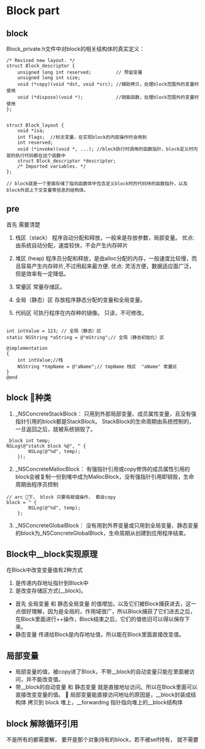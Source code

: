 # Block part

## block 
Block_private.h文件中对block的相关结构体的真实定义：

```objc
/* Revised new layout. */
struct Block_descriptor {
    unsigned long int reserved;         // 预留变量
    unsigned long int size;
    void (*copy)(void *dst, void *src); //辅助拷贝，处理block范围外的变量时使用
    void (*dispose)(void *);            //销毁函数，处理block范围外的变量时使用
};


struct Block_layout {
    void *isa;
    int flags;  //标志变量，在实现block的内部操作时会用到
    int reserved;
    void (*invoke)(void *, ...); //block执行时调用的函数指针，block定义时内部的执行代码都在这个函数中
    struct Block_descriptor *descriptor;
    /* Imported variables. */
};

// block就是一个里面存储了指向函数体中包含定义block时的代码块的函数指针，以及block外部上下文变量等信息的结构体。

```

## pre 
首先 需要清楚

1. 栈区（stack） 
程序自动分配和释放，一般来是存放参数，局部变量。
优点: 由系统自动分配，速度较快，不会产生内存碎片

2. 堆区 (heap)
程序员分配和释放，是由alloc分配的内存，一般速度比较慢，而且容易产生内存碎片,不过用起来最方便.
优点: 灵活方便，数据适应面广泛，但是效率有一定降低。

3. 常量区
常量存储区。

4. 全局（静态）区
存放程序静态分配的变量和全局变量。

5. 代码区
可执行程序在内存种的镜像。 只读，不可修改。

```

int intValue = 123; // 全局（静态）区
static NSString *aString = @"mString";// 全局（静态初始化）区

@implementation 
{
    int intValue;//栈
    NSString *tmpName = @"aName";// tmpName 栈区  "aName" 常量区
}
@end

```

## block 种类
1. _NSConcreteStackBlock：
只用到外部局部变量、成员属性变量，且没有强指针引用的block都是StackBlock。
StackBlock的生命周期由系统控制的，一旦返回之后，就被系统销毁了。
```
_block int temp;
NSLog(@"statck block %@", ^ {
        NSLog(@"%d", temp);
    });
```
2. _NSConcreteMallocBlock：
有强指针引用或copy修饰的成员属性引用的block会被复制一份到堆中成为MallocBlock，没有强指针引用即销毁，生命周期由程序员控制
```
// arc 下， block 只要有赋值操作， 都会copy
block = ^ {
        NSLog(@"%d", temp);
    };
```
3. _NSConcreteGlobalBlock：
没有用到外界变量或只用到全局变量、静态变量的block为_NSConcreteGlobalBlock，生命周期从创建到应用程序结束。

## Block中__block实现原理
在Block中改变变量值有2种方式
1. 是传递内存地址指针到Block中
2. 是改变存储区方式(__block)。

* 首先 全局变量 和 静态全局变量 的值增加，以及它们被Block捕获进去，这一点很好理解，因为是全局的，作用域很广，所以Block捕获了它们进去之后，在Block里面进行++操作，Block结束之后，它们的值依旧可以得以保存下来。
* 静态变量 传递给Block是内存地址值，所以能在Block里面直接改变值。

## 局部变量
* 局部变量的值，被copy进了Block，不带__block的自动变量只能在里面被访问，并不能改变值。
* 带__block的自动变量 和 静态变量 就是直接地址访问。所以在Block里面可以直接改变变量的值。

局部变量能直接访问地址的原因是，\__block封装成结构体 拷贝到 block 堆上，\__forwarding 指针指向堆上的__block结构体

## block 解除循环引用
不是所有的都需要解， 要开是那个对象持有的block，若不被self持有， 就不需要